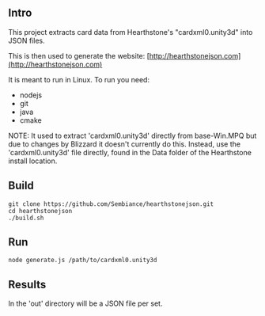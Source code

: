 Intro
-----

This project extracts card data from Hearthstone's "cardxml0.unity3d" into JSON files.

This is then used to generate the website: [http://hearthstonejson.com](http://hearthstonejson.com)

It is meant to run in Linux. To run you need:
* nodejs
* git
* java
* cmake

NOTE: It used to extract 'cardxml0.unity3d' directly from base-Win.MPQ but due to changes by Blizzard it doesn't currently do this. Instead, use the 'cardxml0.unity3d' file directly, found in the Data folder of the Hearthstone install location.

Build
-----

    git clone https://github.com/Sembiance/hearthstonejson.git
    cd hearthstonejson
    ./build.sh

Run
---
    node generate.js /path/to/cardxml0.unity3d


Results
-------

In the 'out' directory will be a JSON file per set.
